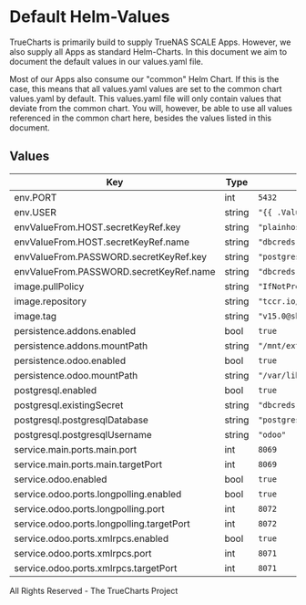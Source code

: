# Default Helm-Values

TrueCharts is primarily build to supply TrueNAS SCALE Apps.
However, we also supply all Apps as standard Helm-Charts. In this document we aim to document the default values in our values.yaml file.

Most of our Apps also consume our "common" Helm Chart.
If this is the case, this means that all values.yaml values are set to the common chart values.yaml by default. This values.yaml file will only contain values that deviate from the common chart.
You will, however, be able to use all values referenced in the common chart here, besides the values listed in this document.

## Values

| Key | Type | Default | Description |
|-----|------|---------|-------------|
| env.PORT | int | `5432` |  |
| env.USER | string | `"{{ .Values.postgresql.postgresqlUsername }}"` |  |
| envValueFrom.HOST.secretKeyRef.key | string | `"plainhost"` |  |
| envValueFrom.HOST.secretKeyRef.name | string | `"dbcreds"` |  |
| envValueFrom.PASSWORD.secretKeyRef.key | string | `"postgresql-password"` |  |
| envValueFrom.PASSWORD.secretKeyRef.name | string | `"dbcreds"` |  |
| image.pullPolicy | string | `"IfNotPresent"` |  |
| image.repository | string | `"tccr.io/truecharts/odoo"` |  |
| image.tag | string | `"v15.0@sha256:c6be262a17df0bb5d9142329fb665bff1d59fc34827ba33dfbf94eddfc0cb7a7"` |  |
| persistence.addons.enabled | bool | `true` |  |
| persistence.addons.mountPath | string | `"/mnt/extra-addons"` |  |
| persistence.odoo.enabled | bool | `true` |  |
| persistence.odoo.mountPath | string | `"/var/lib/odoo"` |  |
| postgresql.enabled | bool | `true` |  |
| postgresql.existingSecret | string | `"dbcreds"` |  |
| postgresql.postgresqlDatabase | string | `"postgres"` |  |
| postgresql.postgresqlUsername | string | `"odoo"` |  |
| service.main.ports.main.port | int | `8069` |  |
| service.main.ports.main.targetPort | int | `8069` |  |
| service.odoo.enabled | bool | `true` |  |
| service.odoo.ports.longpolling.enabled | bool | `true` |  |
| service.odoo.ports.longpolling.port | int | `8072` |  |
| service.odoo.ports.longpolling.targetPort | int | `8072` |  |
| service.odoo.ports.xmlrpcs.enabled | bool | `true` |  |
| service.odoo.ports.xmlrpcs.port | int | `8071` |  |
| service.odoo.ports.xmlrpcs.targetPort | int | `8071` |  |

All Rights Reserved - The TrueCharts Project
